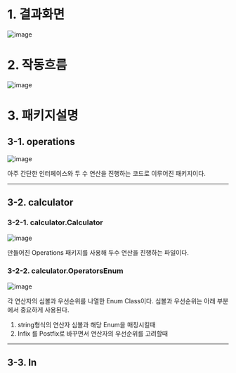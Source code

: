 # 1. 결과화면

![image](https://github.com/spartaCoding-2-4/ch2.SoonYong/assets/47583083/ee774188-2ed7-4552-a03a-4a357db43dab)

# 2. 작동흐름

![image](https://github.com/spartaCoding-2-4/ch2.SoonYong/assets/47583083/9af1c58a-23ff-40a4-a242-4b8f910f9f4b)

# 3. 패키지설명

## 3-1. operations
![image](https://github.com/spartaCoding-2-4/ch2.SoonYong/assets/47583083/7d2e028b-a0ef-4fa7-bb28-b5df118cc41a)

아주 간단한 인터페이스와 두 수 연산을 진행하는 코드로 이루어진 패키지이다.

----

## 3-2. calculator
### 3-2-1. calculator.Calculator

![image](https://github.com/spartaCoding-2-4/ch2.SoonYong/assets/47583083/9ad5d274-be26-4a96-975e-e2d4d6664cfa)

만들어진 Operations 패키지를 사용해 두수 연산을 진행하는 파일이다.

### 3-2-2. calculator.OperatorsEnum

![image](https://github.com/spartaCoding-2-4/ch2.SoonYong/assets/47583083/eb696501-7c98-4c86-bce6-481f75234b4f)

각 연산자의 심볼과 우선순위를 나열한 Enum Class이다.
심볼과 우선순위는 아래 부분에서 중요하게 사용된다.

1. string형식의 연산자 심볼과 해당 Enum을 매칭시킬때
2. Infix 를 Postfix로 바꾸면서 연산자의 우선순위를 고려할때

----

## 3-3. In
